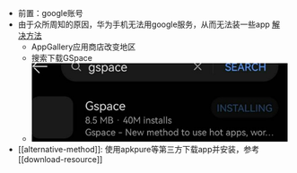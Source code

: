 - 前置：google账号
- 由于众所周知的原因，华为手机无法用google服务，从而无法装一些app
[解决方法](https://www.xiaohongshu.com/discovery/item/6378d367000000001003fd4f)
  - AppGallery应用商店改变地区
  - 搜索下载GSpace
  - ![](gspace.png)
- [[alternative-method]]: 使用apkpure等第三方下载app并安装，参考[[download-resource]]